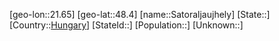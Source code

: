 ﻿---
location: [48.4,21.65]
type: City
tags:
- geo/City


SpocWebEntityId: 33969
isDeleted: false
confidential: public

---
[geo-lon::21.65]
[geo-lat::48.4]
[name::Satoraljaujhely]
[State::]
[Country::[Hungary](geo/Continent/Europe/Hungary.md)]
[StateId::]
[Population::]
[Unknown::]

